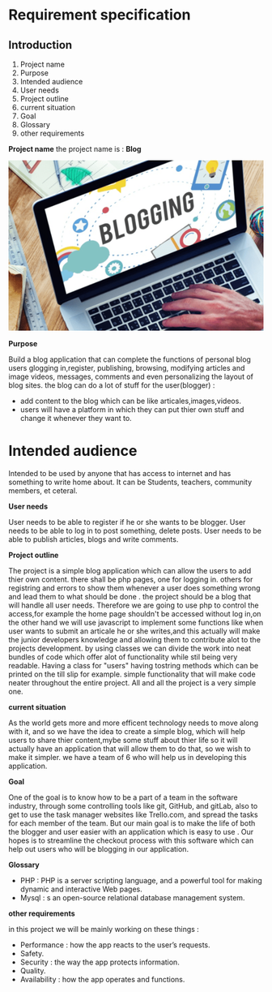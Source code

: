 Requirement specification
========
## Introduction
1. Project name
2. Purpose
3. Intended audience
4. User needs 
5. Project outline 
6. current situation 
7. Goal  
8. Glossary
9. other requirements

__Project name__
the project name is : **Blog**

![blog](/images/Blogging.png)

__Purpose__

Build a blog application that can complete the functions of personal blog users glogging in,register, publishing, browsing, modifying articles and image videos, messages, comments and even personalizing the layout of blog sites.
the blog can do a lot of stuff for the user(blogger) :
* add content to the blog which can be like articales,images,videos.
* users will have a platform in which they can put thier own stuff and change it whenever they want to.

# Intended audience
Intended to be used by anyone that has access to internet and has something to write home about. It can be Students, teachers, community members, et ceteral.

__User needs__

User needs to be able to register if he or she wants to be blogger.
User needs to be able to log in to post something, delete posts.
User needs to be able to  publish articles, blogs and write comments.

__Project outline__

The project is a simple blog application which can allow the users to add thier own content. there shall be php pages, one for logging in. others for registring and errors to show them whenever a user does something wrong and lead them to what should be done . the project should be a blog that will handle all user needs. Therefore we are going to use php to control the access,for example the home page shouldn't be accessed without log in,on the other hand we will use javascript to implement some functions like when user wants to submit an articale he or she writes,and this actually will make the junior developers knowledge and allowing them to contribute alot to the projects development. by using classes we can divide the work into neat bundles of code which offer alot of functionality while stil being very readable. Having a class for "users" having tostring methods which can be printed on the till slip for example. simple functionality that will make code neater throughout the entire project. All and all the project is a very simple one. 

__current situation__ 

As the world gets more and more efficent technology needs to move along with it, and so we have the idea to create a simple blog, which will help users to share thier content,mybe some stuff about thier life so it will actually have an application that will allow them to do that, so we wish to make it simpler. we have a team of 6 who will help us in developing this application. 

__Goal__

One of the goal is to know how to be a part of a team in the software industry, through some controlling tools like git, GitHub, and gitLab, also to get to use the task manager websites like Trello.com, and spread the tasks for each member of the team. But our main goal is to make the life of both the blogger and user easier with an application which is easy to use . Our hopes is to streamline the checkout process with this software which can help out users who will be blogging in our application.

__Glossary__

 * PHP : PHP is a server scripting language, and a powerful tool for making dynamic and interactive Web pages.
 * Mysql : s an open-source relational database management system.

 __other requirements__

in this project we will be mainly working on these things : 
* Performance : how the app reacts to the user’s requests.
* Safety.
* Security :  the way the app protects information.
* Quality.
* Availability : how the app operates and functions.
